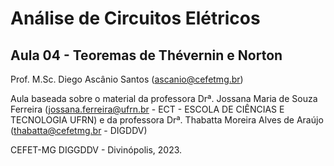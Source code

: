 # Análise de Circuitos Elétricos
## Aula 04 - Teoremas de Thévernin e Norton
 
Prof. M.Sc. Diego Ascânio Santos (ascanio@cefetmg.br)

Aula baseada sobre o material da professora Drª. Jossana Maria de Souza Ferreira (jossana.ferreira@ufrn.br - ECT - ESCOLA DE CIÊNCIAS E TECNOLOGIA UFRN) e da professora Drª. Thabatta Moreira Alves de Araújo (thabatta@cefetmg.br - DIGDDV)

CEFET-MG DIGGDDV - Divinópolis, 2023.
